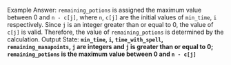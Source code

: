 Example Answer:
`remaining_potions` is assigned the maximum value between 0 and `n - c[j]`, where `n`, `c[j]` are the initial values of `min_time`, `i` respectively. Since `j` is an integer greater than or equal to 0, the value of `c[j]` is valid. Therefore, the value of `remaining_potions` is determined by the calculation. 
Output State: **`min_time`, `i`, `time_with_spell`, `remaining_manapoints`, `j` are integers and `j` is greater than or equal to 0; `remaining_potions` is the maximum value between 0 and `n - c[j]`**